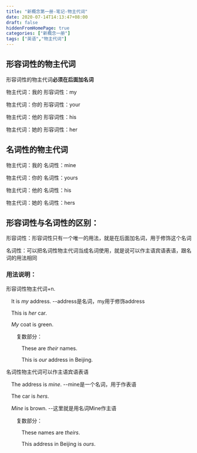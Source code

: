 ```yaml
---
title: "新概念第一册-笔记-物主代词"
date: 2020-07-14T14:13:47+08:00
draft: false
hiddenFromHomePage: true
categories: ["新概念一册"]
tags: ["英语","物主代词"]  
---
```


## 形容词性的物主代词

形容词性的物主代词**必须在后面加名词**

物主代词：我的	形容词性：my

物主代词：你的	形容词性：your

物主代词：他的	形容词性：his

物主代词：她的	形容词性：her

## 名词性的物主代词

物主代词：我的	名词性：mine

物主代词：你的	名词性：yours

物主代词：他的	名词性：his

物主代词：她的	名词性：hers



## 形容词性与名词性的区别：

形容词性：形容词性只有一个唯一的用法，就是在后面加名词，用于修饰这个名词

名词性：可以把名词性物主代词当成名词使用，就是说可以作主语宾语表语，跟名词的用法相同

### 用法说明：

形容词性物主代词+n.

&emsp;It is *my* address.   --address是名词，my用于修饰address

&emsp;This is *her* car.

&emsp;*My* coat is green.

&emsp;&emsp;复数部分：

&emsp;&emsp;&emsp;These are *their* names.

&emsp;&emsp;&emsp;This is *our* address in Beijing.

名词性物主代词可以作主语宾语表语

&emsp;The address is *mine*.  --mine是一个名词，用于作表语

&emsp;The car is *hers*.

&emsp;*Mine* is brown.   --这里就是用名词Mine作主语

&emsp;&emsp;复数部分：

&emsp;&emsp;&emsp;These names are *theirs*.

&emsp;&emsp;&emsp;This address in Beijing is *ours*. 
